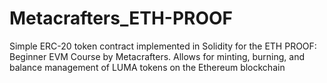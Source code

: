 # Metacrafters_ETH-PROOF
Simple ERC-20 token contract implemented in Solidity for the ETH PROOF: Beginner EVM Course by Metacrafters. Allows for minting, burning, and balance management of LUMA tokens on the Ethereum blockchain
